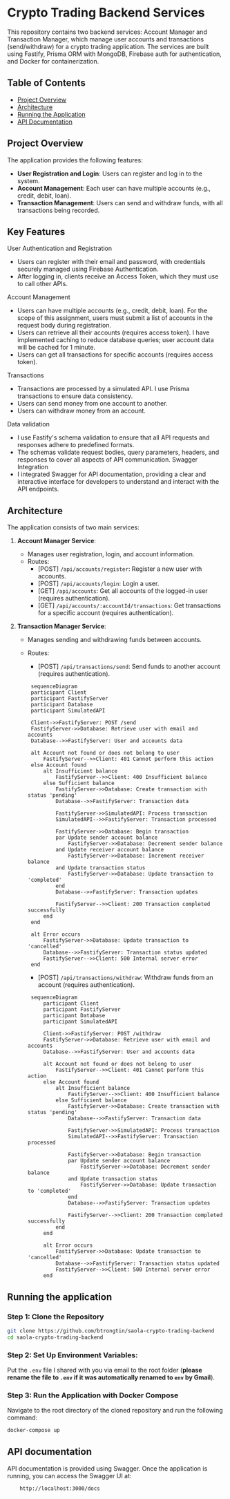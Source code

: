 # Crypto Trading Backend Services

This repository contains two backend services: Account Manager and Transaction Manager, which manage user accounts and transactions (send/withdraw) for a crypto trading application. The services are built using Fastify, Prisma ORM with MongoDB, Firebase auth for authentication, and Docker for containerization.

## Table of Contents

- [Project Overview](#project-overview)
- [Architecture](#architecture)
- [Running the Application](#running-the-application)
- [API Documentation](#api-documentation)

## Project Overview

The application provides the following features:

- **User Registration and Login**: Users can register and log in to the system.
- **Account Management**: Each user can have multiple accounts (e.g., credit, debit, loan).
- **Transaction Management**: Users can send and withdraw funds, with all transactions being recorded.

## Key Features

User Authentication and Registration

- Users can register with their email and password, with credentials securely managed using Firebase Authentication.
- After logging in, clients receive an Access Token, which they must use to call other APIs.

Account Management

- Users can have multiple accounts (e.g., credit, debit, loan). For the scope of this assignment, users must submit a list of accounts in the request body during registration.
- Users can retrieve all their accounts (requires access token). I have implemented caching to reduce database queries; user account data will be cached for 1 minute.
- Users can get all transactions for specific accounts (requires access token).

Transactions

- Transactions are processed by a simulated API. I use Prisma transactions to ensure data consistency.
- Users can send money from one account to another.
- Users can withdraw money from an account.

Data validation

- I use Fastify's schema validation to ensure that all API requests and responses adhere to predefined formats.
- The schemas validate request bodies, query parameters, headers, and responses to cover all aspects of API communication.
  Swagger Integration
- I integrated Swagger for API documentation, providing a clear and interactive interface for developers to understand and interact with the API endpoints.

## Architecture

The application consists of two main services:

1. **Account Manager Service**:

   - Manages user registration, login, and account information.
   - Routes:
     - [POST] `/api/accounts/register`: Register a new user with accounts.
     - [POST] `/api/accounts/login`: Login a user.
     - [GET] `/api/accounts`: Get all accounts of the logged-in user (requires authentication).
     - [GET] `/api/accounts/:accountId/transactions`: Get transactions for a specific account (requires authentication).

2. **Transaction Manager Service**:
   - Manages sending and withdrawing funds between accounts.
   - Routes:
     - [POST] `/api/transactions/send`: Send funds to another account (requires authentication).

     ```mermaid
      sequenceDiagram
      participant Client
      participant FastifyServer
      participant Database
      participant SimulatedAPI

      Client->>FastifyServer: POST /send
      FastifyServer->>Database: Retrieve user with email and accounts
      Database-->>FastifyServer: User and accounts data

      alt Account not found or does not belong to user
          FastifyServer-->>Client: 401 Cannot perform this action
      else Account found
          alt Insufficient balance
              FastifyServer-->>Client: 400 Insufficient balance
          else Sufficient balance
              FastifyServer->>Database: Create transaction with status 'pending'
              Database-->>FastifyServer: Transaction data

              FastifyServer->>SimulatedAPI: Process transaction
              SimulatedAPI-->>FastifyServer: Transaction processed

              FastifyServer->>Database: Begin transaction
              par Update sender account balance
                  FastifyServer->>Database: Decrement sender balance
              and Update receiver account balance
                  FastifyServer->>Database: Increment receiver balance
              and Update transaction status
                  FastifyServer->>Database: Update transaction to 'completed'
              end
              Database-->>FastifyServer: Transaction updates

              FastifyServer-->>Client: 200 Transaction completed successfully
          end
      end

      alt Error occurs
          FastifyServer->>Database: Update transaction to 'cancelled'
          Database-->>FastifyServer: Transaction status updated
          FastifyServer-->>Client: 500 Internal server error
      end
     ```
     - [POST] `/api/transactions/withdraw`: Withdraw funds from an account (requires authentication).
     
     ```mermaid
      sequenceDiagram
          participant Client
          participant FastifyServer
          participant Database
          participant SimulatedAPI

          Client->>FastifyServer: POST /withdraw
          FastifyServer->>Database: Retrieve user with email and accounts
          Database-->>FastifyServer: User and accounts data

          alt Account not found or does not belong to user
              FastifyServer-->>Client: 401 Cannot perform this action
          else Account found
              alt Insufficient balance
                  FastifyServer-->>Client: 400 Insufficient balance
              else Sufficient balance
                  FastifyServer->>Database: Create transaction with status 'pending'
                  Database-->>FastifyServer: Transaction data

                  FastifyServer->>SimulatedAPI: Process transaction
                  SimulatedAPI-->>FastifyServer: Transaction processed

                  FastifyServer->>Database: Begin transaction
                  par Update sender account balance
                      FastifyServer->>Database: Decrement sender balance
                  and Update transaction status
                      FastifyServer->>Database: Update transaction to 'completed'
                  end
                  Database-->>FastifyServer: Transaction updates

                  FastifyServer-->>Client: 200 Transaction completed successfully
              end
          end

          alt Error occurs
              FastifyServer->>Database: Update transaction to 'cancelled'
              Database-->>FastifyServer: Transaction status updated
              FastifyServer-->>Client: 500 Internal server error
          end

     ```

## Running the application

### Step 1: Clone the Repository

```bash
git clone https://github.com/btrongtin/saola-crypto-trading-backend
cd saola-crypto-trading-backend
```

### Step 2: Set Up Environment Variables:

Put the `.env` file I shared with you via email to the root folder (**please rename the file to `.env` if it was automatically renamed to `env` by Gmail**).

### Step 3: Run the Application with Docker Compose

Navigate to the root directory of the cloned repository and run the following command:

```bash
docker-compose up
```

## API documentation

API documentation is provided using Swagger. Once the application is running, you can access the Swagger UI at:

```bash
    http://localhost:3000/docs
```
